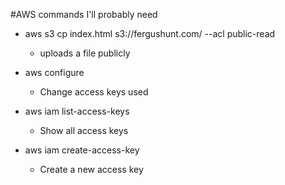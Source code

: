 #AWS commands I'll probably need

- aws s3 cp index.html s3://fergushunt.com/ --acl public-read
	- uploads a file publicly

- aws configure
	- Change access keys used

- aws iam list-access-keys
	- Show all access keys

- aws iam create-access-key
	- Create a new access key